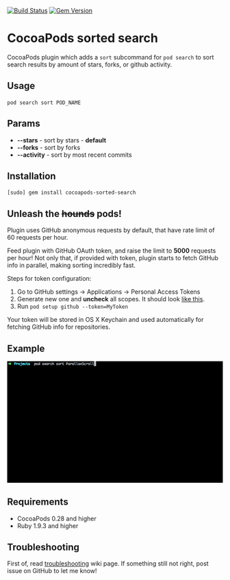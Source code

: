 [![Build Status](http://img.shields.io/travis/DenHeadless/cocoapods-sorted-search/master.svg)](https://travis-ci.org/DenHeadless/cocoapods-sorted-search)
[![Gem Version](http://img.shields.io/gem/v/cocoapods-sorted-search.svg)](http://badge.fury.io/rb/cocoapods-sorted-search)

CocoaPods sorted search
==============

CocoaPods plugin which adds a `sort` subcommand for `pod search` to sort search results by amount of stars, forks, or github activity. 

## Usage
  
    pod search sort POD_NAME
  
## Params

* **--stars** - sort by stars - **default**
* **--forks** - sort by forks
* **--activity** - sort by most recent commits
  
## Installation

    [sudo] gem install cocoapods-sorted-search
    
## Unleash the ~~hounds~~ pods!

  Plugin uses GitHub anonymous requests by default, that have rate limit of 60 requests per hour.
  
  Feed plugin with GitHub OAuth token, and raise the limit to **5000** requests per hour! Not only that, if provided with token, plugin starts to fetch GitHub info in parallel, making sorting incredibly fast. 
  
  Steps for token configuration:
  1. Go to GitHub settings -> Applications -> Personal Access Tokens
  2. Generate new one and **uncheck** all scopes. It should look [like this](https://raw.githubusercontent.com/DenHeadless/cocoapods-sorted-search/master/token_example.png).
  3. Run ``` pod setup github --token=MyToken ```

Your token will be stored in OS X Keychain and used automatically for fetching GitHub info for repositories.
  
## Example

![](example.gif)

## Requirements 

- CocoaPods 0.28 and higher
- Ruby 1.9.3 and higher

## Troubleshooting

First of, read [troubleshooting](https://github.com/DenHeadless/cocoapods-sorted-search/wiki/Troubleshooting) wiki page. If something still not right, post issue on GitHub to let me know!
